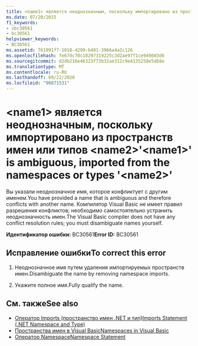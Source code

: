 ```yaml
---
title: <name1> является неоднозначным, поскольку импортировано из пространств имен или типов <name2>
ms.date: 07/20/2015
f1_keywords:
- vbc30561
- bc30561
helpviewer_keywords:
- BC30561
ms.assetid: 761091f7-1018-4299-b481-3966a4a2c126
ms.openlocfilehash: fe67dc70c18297319225c3d2ae97f1ce949603d6
ms.sourcegitcommit: d2db216e46323f73b32ae312c9e4135258e5d68e
ms.translationtype: MT
ms.contentlocale: ru-RU
ms.lasthandoff: 09/22/2020
ms.locfileid: "90871531"
---
```

# <a name="name1-is-ambiguous-imported-from-the-namespaces-or-types-name2"></a><span data-ttu-id="06c1f-102">\<name1> является неоднозначным, поскольку импортировано из пространств имен или типов \<name2></span><span class="sxs-lookup"><span data-stu-id="06c1f-102">'\<name1>' is ambiguous, imported from the namespaces or types '\<name2>'</span></span>

<span data-ttu-id="06c1f-103">Вы указали неоднозначное имя, которое конфликтует с другим именем.</span><span class="sxs-lookup"><span data-stu-id="06c1f-103">You have provided a name that is ambiguous and therefore conflicts with another name.</span></span> <span data-ttu-id="06c1f-104">Компилятор Visual Basic не имеет правил разрешения конфликтов; необходимо самостоятельно устранить неоднозначность имен.</span><span class="sxs-lookup"><span data-stu-id="06c1f-104">The Visual Basic compiler does not have any conflict resolution rules; you must disambiguate names yourself.</span></span>  
  
 <span data-ttu-id="06c1f-105">**Идентификатор ошибки:** BC30561</span><span class="sxs-lookup"><span data-stu-id="06c1f-105">**Error ID:** BC30561</span></span>  
  
## <a name="to-correct-this-error"></a><span data-ttu-id="06c1f-106">Исправление ошибки</span><span class="sxs-lookup"><span data-stu-id="06c1f-106">To correct this error</span></span>  
  
1. <span data-ttu-id="06c1f-107">Неоднозначное имя путем удаления импортируемых пространств имен.</span><span class="sxs-lookup"><span data-stu-id="06c1f-107">Disambiguate the name by removing namespace imports.</span></span>  
  
2. <span data-ttu-id="06c1f-108">Укажите полное имя.</span><span class="sxs-lookup"><span data-stu-id="06c1f-108">Fully qualify the name.</span></span>  
  
## <a name="see-also"></a><span data-ttu-id="06c1f-109">См. также</span><span class="sxs-lookup"><span data-stu-id="06c1f-109">See also</span></span>

- [<span data-ttu-id="06c1f-110">Оператор Imports (пространство имен .NET и тип)</span><span class="sxs-lookup"><span data-stu-id="06c1f-110">Imports Statement (.NET Namespace and Type)</span></span>](../statements/imports-statement-net-namespace-and-type.md)
- [<span data-ttu-id="06c1f-111">Пространства имен в Visual Basic</span><span class="sxs-lookup"><span data-stu-id="06c1f-111">Namespaces in Visual Basic</span></span>](../../programming-guide/program-structure/namespaces.md)
- [<span data-ttu-id="06c1f-112">Оператор Namespace</span><span class="sxs-lookup"><span data-stu-id="06c1f-112">Namespace Statement</span></span>](../statements/namespace-statement.md)

